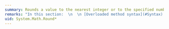 ```yaml
---
summary: Rounds a value to the nearest integer or to the specified number of fractional digits.
remarks: "In this section:  \n  \n [Overloaded method syntax](#Syntax)   \n [Parameters](#Params)   \n [Return value](#Returns)   \n [Exceptions](#Exceptions)   \n [Which method do I call?](#Tasks)   \n [Midpoint values and rounding conventions](#Midpoint)   \n [Rounding and precision](#Precision)   \n [Rounding and single-precision floating-point values](#Single)   \n Examples:   \n [Math.Round(Decimal)](#Round1_Example)  \n [Math.Round(Double)](#Round2_Example)  \n [Math.Round(Decimal, Int32)](#Round3_Example)  \n [Math.Round(Decimal, MidpointRounding)](#Round4_Example)  \n [Math.Round(Double, Int32)](#Round5_Example)  \n [Math.Round(Double, MidpointRounding)](#Round6_Example)  \n [Math.Round(Decimal, Int32, MidpointRounding)](#Round7_Example)  \n [Math.Round(Double, Int32, MidpointRounding)](#Round8_Example)  \n[Version information](#Round_Versions)  \n  \n<a name=\"Syntax\"></a>   \n## Overloaded method syntax  \n For additional guidance on choosing an overload, see [Which method do I call?](#Tasks)  \n  \n `Decimal Math.Round(Decimal` `d` `)`  \n Rounds a decimal value to the nearest integer, and rounds midpoint values to the nearest even number ([example](#Round1_Example)).  \n  \n `Double Math.Round(Double` `a` `)`  \n Rounds a double-precision floating-point value to the nearest integer, and rounds midpoint values to the nearest even number ([example](#Round2_Example)).  \n  \n `Decimal Math.Round(Decimal` `d` `, Int32`  `decimals` `)`  \n Rounds a decimal value to a specified number of fractional digits, and rounds midpoint values to the nearest even number ([example](#Round3_Example)).  \n  \n `Double Math.Round(Double` `value` `, Int32`  `digits` `)`  \n Rounds a double-precision floating-point value to a specified number of fractional digits, and rounds midpoint values to the nearest even number ([example](#Round4_Example)).  \n  \n `Decimal Math.Round(Decimal` `d` `, MidpointRounding`  `mode` `)`  \n Rounds a decimal value to the nearest integer, and uses the specified rounding convention for midpoint values ([example](#Round5_Example)).  \n  \n `Double Math.Round(Double` `value` `, MidpointRounding`  `mode` `)`  \n Rounds a double-precision floating-point value to the nearest integer, and uses the specified rounding convention for midpoint values ([example](#Round6_Example)).  \n  \n `Decimal Math.Round(Decimal` `d` `, Int32`  `decimals` `, MidpointRounding`  `mode` `)`  \n Rounds a decimal value to a specified number of fractional digits, and uses the specified rounding convention for midpoint values ([example](#Round7_Example)).  \n  \n `Double Math.Round(Double` `value` `, Int32`  `digits` `, MidpointRounding`  `mode` `)`  \n Rounds a double-precision floating-point value to a specified number of fractional digits, and uses the specified rounding convention for midpoint values ([example](#Round8_Example)).  \n  \n<a name=\"Params\"></a>   \n## Parameters  \n This is a complete list of parameters for the <xref:System.Math.Round%2A> method. For the parameters used by each overload, see the overload syntax above.  \n  \n|Parameter|Type|Description|  \n|---------------|----------|-----------------|  \n|`d`|<xref:System.Decimal>|A number to be rounded.|  \n|`a`<br /><br /> -or-<br /><br /> `value`|<xref:System.Double>|A double-precision floating-point number to be rounded.|  \n|`decimals`<br /><br /> -or-<br /><br /> `digits`|<xref:System.Int32>|The number of fractional digits in the return value. For <xref:System.Decimal> values, it can range from 0 to 28. For <xref:System.Double> values, it can range from 0 to 15. Note that 15 is the maximum number of integral and fractional digits supported by the <xref:System.Double> type.<br /><br /> Default value: 0, which rounds to an integer|  \n|`mode`|<xref:System.MidpointRounding>|A flag that specifies the convention to use for rounding midpoint values. See [Midpoint values and rounding conventions](#Midpoint).<br /><br /> Default value: <xref:System.MidpointRounding?displayProperty=fullName>|  \n  \n<a name=\"Returns\"></a>   \n## Return value  \n Type: <xref:System.Decimal> or <xref:System.Double>, depending on the type of the value to be rounded.   \nA numeric value of the same type as `d`, `a`, or `value`, but rounded either to an integer or to the specified number of decimal digits. See [Midpoint values and rounding conventions](#Midpoint) for information about rounding numbers with midpoint values.  \n  \n> [!WARNING]\n>  When rounding midpoint values, the rounding algorithm performs an equality test. Because of problems of binary representation and precision in the floating-point format, the value returned by the method can be unexpected. For more information, see [Rounding and precision](#Precision).  \n  \n If an overload with a <xref:System.Double> parameter is called with <xref:System.Double.NaN?displayProperty=fullName>, the method returns <xref:System.Double.NaN?displayProperty=fullName>. If it is called with <xref:System.Double.PositiveInfinity?displayProperty=fullName> or <xref:System.Double.NegativeInfinity?displayProperty=fullName>, the method returns <xref:System.Double.PositiveInfinity?displayProperty=fullName> or <xref:System.Double.NegativeInfinity?displayProperty=fullName>, respectively.  \n  \n<a name=\"Exceptions\"></a>   \n## Exceptions  \n  \n|Exception|Condition|Thrown by|  \n|---------------|---------------|---------------|  \n|<xref:System.OverflowException>|The result is outside the range of the <xref:System.Decimal> type.|<xref:System.Math.Round%28System.Decimal%29><br /><br /> <xref:System.Math.Round%28System.Decimal%2CSystem.Int32%29><br /><br /> <xref:System.Math.Round%28System.Decimal%2CSystem.MidpointRounding%29><br /><br /> <xref:System.Math.Round%28System.Decimal%2CSystem.Int32%2CSystem.MidpointRounding%29>|  \n|<xref:System.ArgumentOutOfRangeException>|`decimals` is less than 0 or greater than 28.<br /><br /> -or-<br /><br /> `digits` is less than 0 or greater than 15.|<xref:System.Math.Round%28System.Decimal%2CSystem.Int32%29><br /><br /> <xref:System.Math.Round%28System.Double%2CSystem.Int32%29><br /><br /> <xref:System.Math.Round%28System.Decimal%2CSystem.Int32%2CSystem.MidpointRounding%29><br /><br /> <xref:System.Math.Round%28System.Double%2CSystem.Int32%2CSystem.MidpointRounding%29>|  \n|<xref:System.ArgumentException>|`mode` is not a valid value of <xref:System.MidpointRounding>.|<xref:System.Math.Round%28System.Decimal%2CSystem.MidpointRounding%29><br /><br /> <xref:System.Math.Round%28System.Double%2CSystem.MidpointRounding%29><br /><br /> <xref:System.Math.Round%28System.Decimal%2CSystem.Int32%2CSystem.MidpointRounding%29><br /><br /> <xref:System.Math.Round%28System.Double%2CSystem.Int32%2CSystem.MidpointRounding%29>|  \n  \n<a name=\"Tasks\"></a>   \n## Which method do I call?  \n  \n|To|Call|  \n|--------|----------|  \n|Round a number to an integer by using the rounding to nearest convention.|<xref:System.Math.Round%28System.Decimal%29><br /><br /> -or-<br /><br /> <xref:System.Math.Round%28System.Double%29>|  \n|Round a number to an integer by using a specified rounding convention.|<xref:System.Math.Round%28System.Decimal%2CSystem.MidpointRounding%29><br /><br /> -or-<br /><br /> <xref:System.Math.Round%28System.Double%2CSystem.MidpointRounding%29>|  \n|Round a number to a specified number of fractional digits by using the rounding to nearest convention.|<xref:System.Math.Round%28System.Decimal%2CSystem.Int32%29><br /><br /> -or-<br /><br /> <xref:System.Math.Round%28System.Double%2CSystem.Int32%29>|  \n|Round a number to a specified number of fractional digits by using a specified rounding convention.|<xref:System.Math.Round%28System.Decimal%2CSystem.Int32%2CSystem.MidpointRounding%29><br /><br /> -or-<br /><br /> <xref:System.Math.Round%28System.Double%2CSystem.Int32%2CSystem.MidpointRounding%29>|  \n|Round a <xref:System.Single> value to a specified number of fractional digits by using a specified rounding convention and minimizing the loss of precision.|Convert the <xref:System.Single> to a <xref:System.Decimal> and call <xref:System.Math.Round%28System.Decimal%2CSystem.Int32%2CSystem.MidpointRounding%29>.|  \n|Round a number to a specified number of fractional digits while minimizing problems of precision in rounding midpoint values.|Call a rounding method that implements a \"greater than or approximately equal to\" comparison. See [Rounding and precision](#Precision).|  \n|Round a fractional value to an integer that is greater than the fractional value. For example, round 3.1 to 4.|<xref:System.Math.Ceiling%2A>|  \n|Round a fractional value to an integer that is less than the fractional value. For example, round 3.9 to 3.|<xref:System.Math.Floor%2A>|  \n  \n<a name=\"Midpoint\"></a>   \n## Midpoint values and rounding conventions  \n Rounding involves converting a numeric value with a specified precision to the nearest value with less precision. For example, you can use the <xref:System.Math.Round%28System.Double%29> method to round a value of 3.4 to 3.0, and the <xref:System.Math.Round%28System.Double%2CSystem.Int32%29> method to round a value of 3.579 to 3.58.  \n  \n In a midpoint value, the value after the least significant digit in the result is precisely half way between two numbers. For example, 3.47500 is a midpoint value if it is to be rounded two decimal places, and 7.500 is a midpoint value if it is to be rounded to an integer. In these cases, the nearest value can't be easily identified without a rounding convention.  \n  \n The <xref:System.Math.Round%2A> method supports two rounding conventions for handling midpoint values:  \n  \n **Rounding away from zero**  \n Midpoint values are rounded to the next number away from zero. For example, 3.75 rounds to 3.8, 3.85 rounds to 3.9, -3.75 rounds to -3.8, and -3.85 rounds to -3.9. This form of rounding is represented by the <xref:System.MidpointRounding?displayProperty=fullName> enumeration member.  \n  \n Rounding away from zero is the most widely known form of rounding.  \n  \n **Rounding to nearest, or banker's rounding**  \n Midpoint values are rounded to the nearest even number. For example, both 3.75 and 3.85 round to 3.8, and both -3.75 and -3.85 round to -3.8. This form of rounding is represented by the <xref:System.MidpointRounding?displayProperty=fullName> enumeration member.  \n  \n Rounding to nearest is the standard form of rounding used in financial and statistical operations. It conforms to IEEE Standard 754, section 4. When used in multiple rounding operations, it reduces the rounding error that is caused by consistently rounding midpoint values in a single direction. In some cases, this rounding error can be significant.  \n  \n The following example illustrates the bias that can result from consistently rounding midpoint values in a single direction. The example computes the true mean of an array of <xref:System.Decimal> values, and then computes the mean when the values in the array are rounded by using the two conventions. In this example, the true mean and the mean that results when rounding to nearest are the same. However, the mean that results when rounding away from zero differs by .05 (or by 3.6%) from the true mean.  \n  \n [!code-csharp[System.Math.Round.Overload#2](~/samples/snippets/csharp/VS_Snippets_CLR_System/system.math.round.overload/cs/mean1.cs#2)]\n [!code-vb[System.Math.Round.Overload#2](~/samples/snippets/visualbasic/VS_Snippets_CLR_System/system.math.round.overload/vb/mean1.vb#2)]  \n  \n By default, the <xref:System.Math.Round%2A> method uses the rounding to nearest convention. The following table lists the overloads of the <xref:System.Math.Round%2A> method and the rounding convention that each uses.  \n  \n|Overload|Rounding convention|  \n|--------------|-------------------------|  \n|<xref:System.Math.Round%28System.Decimal%29>|<xref:System.MidpointRounding>|  \n|<xref:System.Math.Round%28System.Double%29>|<xref:System.MidpointRounding>|  \n|<xref:System.Math.Round%28System.Decimal%2CSystem.Int32%29>|<xref:System.MidpointRounding>|  \n|<xref:System.Math.Round%28System.Double%2CSystem.Int32%29>|<xref:System.MidpointRounding>|  \n|<xref:System.Math.Round%28System.Decimal%2CSystem.MidpointRounding%29>|Determined by `mode` parameter.|  \n|<xref:System.Math.Round%28System.Double%2CSystem.MidpointRounding%29>|Determined by `mode` parameter|  \n|<xref:System.Math.Round%28System.Decimal%2CSystem.Int32%2CSystem.MidpointRounding%29>|Determined by `mode` parameter|  \n|<xref:System.Math.Round%28System.Double%2CSystem.Int32%2CSystem.MidpointRounding%29>|Determined by `mode` parameter|  \n  \n<a name=\"Precision\"></a>   \n## Rounding and precision  \n In order to determine whether a rounding operation involves a midpoint value, the <xref:System.Math.Round%2A> method multiplies the original value to be rounded by 10<sup>n</sup>, where *n* is the desired number of fractional digits in the return value, and then determines whether the remaining fractional portion of the value is greater than or equal to .5. This is a slight variation on a test for equality, and as discussed in the \"Testing for Equality\" section of the <xref:System.Double> reference topic, tests for equality with floating-point values are problematic because of the floating-point format's issues with binary representation and precision. This means that any fractional portion of a number that is slightly less than .5 (because of a loss of precision) will not be rounded upward.  \n  \n The following example illustrates the problem. It repeatedly adds .1 to 11.0 and rounds the result to the nearest integer. Regardless of the rounding convention, 11.5 should round to 12. However, as the output from the example shows, it does not. The example uses the \"R\" [standard numeric format string](~/docs/standard/base-types/standard-numeric-format-strings.md) to display the floating point value's full precision, and shows that the value to be rounded has lost precision during repeated additions, and its value is actually 11.499999999999998. Because .499999999999998 is less than .5, the value is not rounded to the next highest integer. As the example also shows, this problem does not occur if we simply assign the constant value 11.5 to a <xref:System.Double> variable.  \n  \n [!code-csharp[System.Math.Round.Overload#7](~/samples/snippets/csharp/VS_Snippets_CLR_System/system.math.round.overload/cs/precision1.cs#7)]\n [!code-vb[System.Math.Round.Overload#7](~/samples/snippets/visualbasic/VS_Snippets_CLR_System/system.math.round.overload/vb/precision1.vb#7)]  \n  \n Problems of precision in rounding midpoint values are most likely to arise in the following conditions:  \n  \n-   When a fractional value cannot be expressed precisely in the floating-point type's binary format.  \n  \n-   When the value to be rounded is calculated from one or more floating-point operations.  \n  \n-   When the value to be rounded is a <xref:System.Single> rather than a <xref:System.Double> or <xref:System.Decimal>. For more information, see the next section, [Rounding and single-precision floating-point values](#Single).  \n  \n In cases where the lack of precision in rounding operations is problematic, you can do the following:  \n  \n-   If the rounding operation calls an overload that rounds a <xref:System.Double> value, you can change the <xref:System.Double> to a <xref:System.Decimal> value and call an overload that rounds a <xref:System.Decimal> value instead. Although the <xref:System.Decimal> data type also has problems of representation and loss of precision, these issues are far less common.  \n  \n-   Define a custom rounding algorithm that performs a \"nearly equal\" test to determine whether the value to be rounded is acceptably close to a midpoint value. The following example defines a `RoundApproximate` method that examines whether a fractional value is sufficiently near to a midpoint value to be subject to midpoint rounding. As the output from the example shows, it corrects the rounding problem shown in the previous example.  \n  \n     [!code-csharp[System.Math.Round.Overload#8](~/samples/snippets/csharp/VS_Snippets_CLR_System/system.math.round.overload/cs/precision2.cs#8)]\n     [!code-vb[System.Math.Round.Overload#8](~/samples/snippets/visualbasic/VS_Snippets_CLR_System/system.math.round.overload/vb/precision2.vb#8)]  \n  \n<a name=\"Single\"></a>   \n## Rounding and single-precision floating-point values  \n The <xref:System.Math.Round%2A> method includes overloads that accept arguments of type <xref:System.Decimal> and <xref:System.Double>. There are no methods that round values of type <xref:System.Single>. If you pass a <xref:System.Single> value to one of the overloads of the <xref:System.Math.Round%2A> method, it is cast (in C#) or converted (in Visual Basic) to a <xref:System.Double>, and the corresponding <xref:System.Math.Round%2A> overload with a <xref:System.Double> parameter is called. Although this is a widening conversion, it often involves a loss of precision, as the following example illustrates. When a <xref:System.Single> value of 16.325 is passed to the <xref:System.Math.Round%2A> method and rounded to two decimal places using the rounding to nearest convention, the result is 16.33 and not the expected result of 16.32.  \n  \n [!code-csharp[System.Math.Round.Overload#1](~/samples/snippets/csharp/VS_Snippets_CLR_System/system.math.round.overload/cs/single1.cs#1)]\n [!code-vb[System.Math.Round.Overload#1](~/samples/snippets/visualbasic/VS_Snippets_CLR_System/system.math.round.overload/vb/single1.vb#1)]  \n  \n This unexpected result is due to a loss of precision in the conversion of the <xref:System.Single> value to a <xref:System.Double>. Because the resulting <xref:System.Double> value of 16.325000762939453 is not a midpoint value and is greater than 16.325, it is always rounded upward.  \n  \n In many cases, as the example illustrates, the loss of precision can be minimized or eliminated by casting or converting the <xref:System.Single> value to a <xref:System.Decimal>. Note that, because this is a narrowing conversion, it requires using a cast operator or calling a conversion method.  \n  \n<a name=\"Round1_Example\"></a>   \n## Math.Round(Decimal) example  \n The following example demonstrates the <xref:System.Math.Round%28System.Decimal%29> method. Note that the <xref:System.Decimal> value of 4.5 rounds to 4 rather than 5, because this overload uses the default <xref:System.MidpointRounding> convention.  \n  \n [!code-csharp[System.Math.Round#6](~/samples/snippets/csharp/VS_Snippets_CLR_System/system.math.round/cs/rounddecimal1.cs#6)]\n [!code-vb[System.Math.Round#6](~/samples/snippets/visualbasic/VS_Snippets_CLR_System/system.math.round/vb/rounddecimal1.vb#6)]  \n  \n<a name=\"Round2_Example\"></a>   \n## Math.Round(Double) example  \n The following example demonstrates rounding to the nearest integer value.  \n  \n [!code-cpp[Classic Math.Round Example#1](~/samples/snippets/cpp/VS_Snippets_CLR_Classic/classic Math.Round Example/CPP/source.cpp#1)]\n [!code-csharp[Classic Math.Round Example#1](~/samples/snippets/csharp/VS_Snippets_CLR_Classic/classic Math.Round Example/CS/source.cs#1)]\n [!code-vb[Classic Math.Round Example#1](~/samples/snippets/visualbasic/VS_Snippets_CLR_Classic/classic Math.Round Example/VB/source.vb#1)]  \n  \n<a name=\"Round3_Example\"></a>   \n## Math.Round(Decimal, Int32) example  \n The following example rounds decimal values with two fractional digits to values that have a single fractional digit.  \n  \n [!code-csharp[System.Math.Round.Overload#3](~/samples/snippets/csharp/VS_Snippets_CLR_System/system.math.round.overload/cs/source.cs#3)]\n [!code-vb[System.Math.Round.Overload#3](~/samples/snippets/visualbasic/VS_Snippets_CLR_System/system.math.round.overload/vb/source.vb#3)]  \n  \n<a name=\"Round4_Example\"></a>   \n## Math.Round(Double, Int32) example  \n The following example rounds double values with two fractional digits to doubles that have a single fractional digit.  \n  \n [!code-cpp[Classic Math.Round2 Example#1](~/samples/snippets/cpp/VS_Snippets_CLR_Classic/classic Math.Round2 Example/CPP/source.cpp#1)]\n [!code-csharp[Classic Math.Round2 Example#1](~/samples/snippets/csharp/VS_Snippets_CLR_Classic/classic Math.Round2 Example/CS/source.cs#1)]\n [!code-vb[Classic Math.Round2 Example#1](~/samples/snippets/visualbasic/VS_Snippets_CLR_Classic/classic Math.Round2 Example/VB/source.vb#1)]  \n  \n<a name=\"Round5_Example\"></a>   \n## Math.Round(Decimal, MidpointRounding) example  \n The following example displays values returned by the <xref:System.Math.Round%28System.Decimal%29> method, the <xref:System.Math.Round%28System.Decimal%2CSystem.MidpointRounding%29> method with a `mode` argument of <xref:System.MidpointRounding>, and the <xref:System.Math.Round%28System.Decimal%2CSystem.MidpointRounding%29> method with a `mode` argument of <xref:System.MidpointRounding>.  \n  \n [!code-csharp[System.Math.Round.Overload#5](~/samples/snippets/csharp/VS_Snippets_CLR_System/system.math.round.overload/cs/midpoint1.cs#5)]\n [!code-vb[System.Math.Round.Overload#5](~/samples/snippets/visualbasic/VS_Snippets_CLR_System/system.math.round.overload/vb/midpoint1.vb#5)]  \n  \n<a name=\"Round6_Example\"></a>   \n## Math.Round(Double, MidpointRounding) example  \n The following example displays values returned by the <xref:System.Math.Round%28System.Double%29> method, the <xref:System.Math.Round%28System.Double%2CSystem.MidpointRounding%29> method with a `mode` argument of <xref:System.MidpointRounding>, and the <xref:System.Math.Round%28System.Double%2CSystem.MidpointRounding%29> method with a `mode` argument of <xref:System.MidpointRounding>.  \n  \n [!code-csharp[System.Math.Round.Overload#6](~/samples/snippets/csharp/VS_Snippets_CLR_System/system.math.round.overload/cs/midpoint2.cs#6)]\n [!code-vb[System.Math.Round.Overload#6](~/samples/snippets/visualbasic/VS_Snippets_CLR_System/system.math.round.overload/vb/midpoint2.vb#6)]  \n  \n<a name=\"Round7_Example\"></a>   \n## Math.Round(Decimal, Int32, MidpointRounding) example  \n The following example demonstrates how to use the <xref:System.Math.Round%2A> method with the <xref:System.MidpointRounding> enumeration.  \n  \n [!code-cpp[math.midpointrounding#1](~/samples/snippets/cpp/VS_Snippets_CLR/math.midpointrounding/cpp/mpr.cpp#1)]\n [!code-csharp[math.midpointrounding#1](~/samples/snippets/csharp/VS_Snippets_CLR/math.midpointrounding/CS/mpr.cs#1)]\n [!code-vb[math.midpointrounding#1](~/samples/snippets/visualbasic/VS_Snippets_CLR/math.midpointrounding/VB/mpr.vb#1)]  \n  \n<a name=\"Round8_Example\"></a>   \n## Math.Round(Double, Int32, MidpointRounding) example  \n The following example demonstrates how to use the <xref:System.Math.Round%28System.Double%2CSystem.Int32%2CSystem.MidpointRounding%29> method with the <xref:System.MidpointRounding> enumeration.  \n  \n [!code-csharp[System.Math.Round.Overload#4](~/samples/snippets/csharp/VS_Snippets_CLR_System/system.math.round.overload/cs/mpr.cs#4)]\n [!code-vb[System.Math.Round.Overload#4](~/samples/snippets/visualbasic/VS_Snippets_CLR_System/system.math.round.overload/vb/mpr.vb#4)]  \n  \n<a name=\"Round_Versions\"></a>   \n## Version information  \n .NET Framework  \n Overloads without a <xref:System.MidpointRounding> parameter are supported in: 4.5, 4, 3.5, 3.0, 2.0, 1.1, 1.0  \nOverloads with a <xref:System.MidpointRounding> parameter are supported in: 4.5, 4, 3.5, 3.0, 2.0  \n  \n .NET Framework Client Profile  \n All overloads are supported in: 4, 3.5 SP1  \n  \n Portable Class Library  \n All overloads are supported  \n  \n .NET for Windows Store apps  \n All overloads are supported in: Windows 8"
uid: System.Math.Round*
---
```

